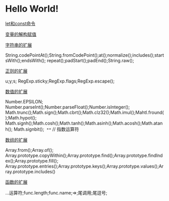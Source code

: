 # Hello World!

[let和const命令](https://github.com/luoleiself/summary/blob/master/ECMAScript6/letAndconst.js)
 
[变量的解构赋值](https://github.com/luoleiself/summary/blob/master/ECMAScript6/variableDeconstruct.js)

[字符串的扩展](https://github.com/luoleiself/summary/blob/master/ECMAScript6/stringExpand.js)

  String.codePointAt();String.fromCodePoint();at();normalize();includes();startsWith();endsWith();
  repeat();padStart();padEnd();String.raw();

[正则的扩展](https://github.com/luoleiself/summary/blob/master/ECMAScript6/regexpExpand.js)

  u;y;s;
  RegExp.sticky;RegExp.flags;RegExp.escape();

[数值的扩展](https://github.com/luoleiself/summary/blob/master/ECMAScript6/numberExpand.js)
  
  Number.EPSILON;  
  Number.parseInt();Number.parseFloat();Number.isInteger();
  Math.trunc();Math.sign();Math.cbrt();Math.clz32();Math.imul();Mahtl.fround();Math.hypot();
  Math.signh();Math.cosh();Math.tanh();Math.asinh();Math.acosh();Math.atanh();
  Math.signbit();
  ```**``` // 指数运算符
  
[数组的扩展](https://github.com/luoleiself/summary/blob/master/ECMAScript6/arrayExpand.js)

 Array.from();Array.of();  
 Array.prototype.copyWithin();Array.prototype.find();Array.prototype.findIndex();Array.prototype.fill();
 Array.prototype.entries();Array.prototype.keys();Array.prototype.values();Array.prototype.includes()

[函数的扩展](https://github.com/luoleiself/summary/blob/master/ECMAScript6/funcExpand.js)

 ...运算符;func.length;func.name;=>;尾调用;尾逗号;
